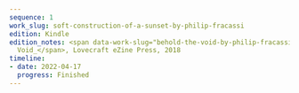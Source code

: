 ```yaml
---
sequence: 1
work_slug: soft-construction-of-a-sunset-by-philip-fracassi
edition: Kindle
edition_notes: <span data-work-slug="behold-the-void-by-philip-fracassi">_Behold the
  Void_</span>, Lovecraft eZine Press, 2018
timeline:
- date: 2022-04-17
  progress: Finished
---
```


